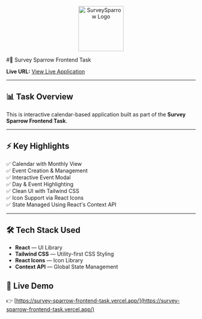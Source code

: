 <p align="center">
  <img src="https://static.surveysparrow.com/site/assets/surveysparrow-logo.png" alt="SurveySparrow Logo" width="120"/>
</p>
#📝 Survey Sparrow Frontend Task

**Live URL:** [View Live Application](https://survey-sparrow-frontend-task.vercel.app/)

---

## 📊 Task Overview

This is interactive calendar-based application built as part of the **Survey Sparrow Frontend Task**.

---

## ⚡ Key Highlights

✅ Calendar with Monthly View  
✅ Event Creation & Management  
✅ Interactive Event Modal  
✅ Day & Event Highlighting  
✅ Clean UI with Tailwind CSS  
✅ Icon Support via React Icons  
✅ State Managed Using React's Context API  

---

## 🛠️ Tech Stack Used

- **React** — UI Library  
- **Tailwind CSS** — Utility-first CSS Styling  
- **React Icons** — Icon Library  
- **Context API** — Global State Management  

## 🔗 Live Demo

👉 [https://survey-sparrow-frontend-task.vercel.app/](https://survey-sparrow-frontend-task.vercel.app/)
